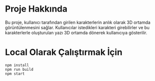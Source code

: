 # Proje Hakkında
Bu proje, kullanıcı tarafından girilen karakterlerin anlık olarak 3D ortamda görüntülenmesini sağlar. Kullanıcılar istedikleri karakteri girebilirler ve bu karakterlerle oluşturulan yazı 3D ortamda dönerek kullanıcıya gösterilir.

# Local Olarak Çalıştırmak İçin
```
npm install
npm run build
npm start
```
